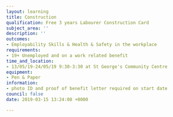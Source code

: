 ```yaml
---
layout: learning
title: Construction
qualification: Free 3 years Labourer Construction Card
subject_area: ''
description: ''
outcomes:
- Employability Skills & Health & Safety in the workplace
requirements:
- 19+ Unemployed and on a work related benefit
time_and_location:
- 13/05/19-24/05/19 9:30-3:30 at St George's Community Centre
equipment:
- Pen & Paper
information:
- photo ID and proof of benefit letter required on start date
council: false
date: 2019-03-15 13:24:08 +0000

---
```

